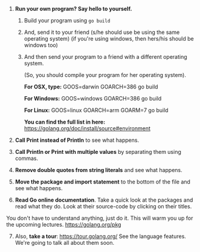 1. **Run your own program? Say hello to yourself.**

    1. Build your program using `go build`
   
    2. And, send it to your friend
       (s/he should use be using the same operating system)
       (if you're using windows, then hers/his should be
       windows too)

    3. And then send your program to a friend with a different
       operating system.

       (So, you should compile your program for her operating system).

       **For OSX, type:**
       GOOS=darwin GOARCH=386 go build

       **For Windows:**
       GOOS=windows GOARCH=386 go build

       **For Linux:**
       GOOS=linux GOARCH=arm GOARM=7 go build

       **You can find the full list in here:**
       https://golang.org/doc/install/source#environment
   
2. **Call Print instead of Println** to see what happens.

3. **Call Println or Print with multiple values** by separating them using commas.

4. **Remove double quotes from string literals** and see what happens.

5. **Move the package and import statement** to the bottom of the file and see what happens.

6. **Read Go online documentation**. Take a quick look at the packages and read what they do. Look at their source-code by clicking on their titles.

You don't have to understand anything, just do it. This will warm you up for the upcoming lectures. https://golang.org/pkg

7. Also, **take a tour**: https://tour.golang.org/ See the language features. We're going to talk all about them soon.